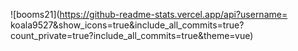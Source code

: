 ![booms21](https://github-readme-stats.vercel.app/api?username=
koala9527&show_icons=true&include_all_commits=true?count_private=true?include_all_commits=true&theme=vue)
